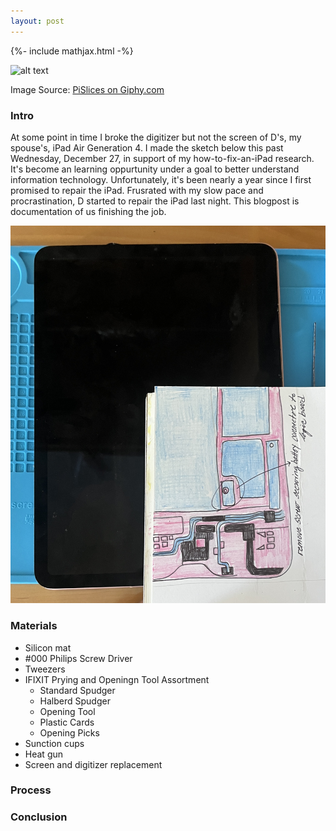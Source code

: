 ```yaml
---
layout: post
---
```


{%- include mathjax.html -%}


![alt text](/assets/giphy4.gif)

Image Source: [PiSlices on Giphy.com](https://giphy.com/gifs/trippy-glitch-blue-screen-kdRaFBHacuKCWLnqKi)


### Intro

At some point in time I broke the digitizer but not the screen of D's, my spouse's, iPad Air Generation 4. I made the sketch below this past Wednesday, December 27, in support of my how-to-fix-an-iPad research. It's become an learning oppurtunity under a goal to better understand information technology.  Unfortunately, it's been nearly a year since I first promised to repair the iPad. Frusrated with my slow pace and procrastination, D started to repair the iPad last night. This blogpost is documentation of us finishing the job. 


<div>
<img src="/assets/Sketch.jpg", width: "100"></img>
</div>


### Materials

- Silicon mat
- #000 Philips Screw Driver
- Tweezers
- IFIXIT Prying and Openingn Tool Assortment 
  - Standard Spudger
  - Halberd Spudger
  - Opening Tool
  - Plastic Cards 
  - Opening Picks
- Sunction cups
- Heat gun
- Screen and digitizer replacement 
  


### Process


### Conclusion


